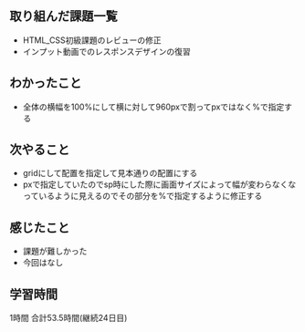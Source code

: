 ## 取り組んだ課題一覧
- HTML_CSS初級課題のレビューの修正
- インプット動画でのレスポンスデザインの復習
## わかったこと
- 全体の横幅を100%にして横に対して960pxで割ってpxではなく%で指定する
## 次やること 
- gridにして配置を指定して見本通りの配置にする
- pxで指定していたのでsp時にした際に画面サイズによって幅が変わらなくなっているように見えるのでその部分を%で指定するように修正する
## 感じたこと
- 課題が難しかった
- 今回はなし

## 学習時間
1時間
合計53.5時間(継続24日目)

